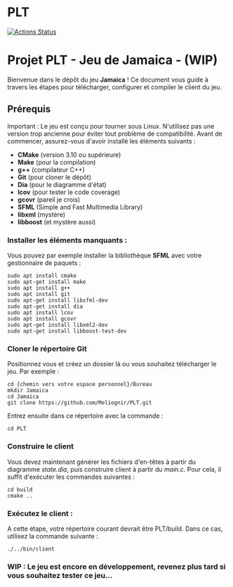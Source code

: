 # PLT

[![Actions Status](https://github.com/cbares/plt/workflows/PLT%20build/badge.svg)](https://github.com/cbares/plt/actions)


# Projet PLT - Jeu de Jamaica - (WIP)

Bienvenue dans le dépôt du jeu **Jamaica** ! Ce document vous guide à travers les étapes pour télécharger, configurer et compiler le client du jeu.

## Prérequis

Important : Le jeu est conçu pour tourner sous Linux. N'utilisez pas une version trop ancienne pour éviter tout problème de compatibilité.
Avant de commencer, assurez-vous d'avoir installé les éléments suivants :

- **CMake** (version 3.10 ou supérieure)
- **Make** (pour la compilation)
- **g++** (compilateur C++)
- **Git** (pour cloner le dépôt)
- **Dia** (pour le diagramme d'état)
- **lcov** (pour tester le code coverage)
- **gcovr** (pareil je crois)
- **SFML** (Simple and Fast Multimedia Library)
- **libxml** (mystère)
- **libboost** (et mystère aussi)

### Installer les éléments manquants :

Vous pouvez par exemple installer la bibliothèque **SFML** avec votre gestionnaire de paquets :
```
sudo apt install cmake
sudo apt-get install make
sudo apt install g++
sudo apt install git
sudo apt-get install libsfml-dev
sudo apt-get install dia
sudo apt install lcov
sudo apt install gcovr
sudo apt-get install libxml2-dev
sudo apt-get install libboost-test-dev
```

### Cloner le répertoire Git

Positionnez vous et créez un dossier là ou vous souhaitez télécharger le jeu. Par exemple :
```
cd {chemin vers votre espace personnel}/Bureau
mkdir Jamaica
cd Jamaica
git clone https://github.com/Meliognir/PLT.git
```
Entrez ensuite dans ce répertoire avec la commande :
```
cd PLT
```
### Construire le client

Vous devez maintenant générer les fichiers d'en-têtes à partir du diagramme *state.dia*, puis construire client à partir du *main.c*. Pour cela, il suffit d'exécuter les commandes suivantes :
```
cd build
cmake ..
```

### Exécutez le client :

A cette étape, votre répertoire courant devrait être PLT/build. Dans ce cas, utilisez la commande suivante :
```
./../bin/client
```

### WIP : Le jeu est encore en développement, revenez plus tard si vous souhaitez tester ce jeu...
